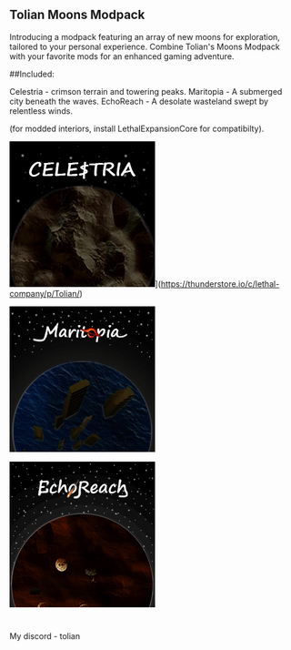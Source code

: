 ## Tolian Moons Modpack

Introducing a modpack featuring an array of new moons for exploration, tailored to your personal experience. Combine Tolian's Moons Modpack with your favorite mods for an enhanced gaming adventure.

##Included:

Celestria - crimson terrain and towering peaks.
Maritopia - A submerged city beneath the waves.
EchoReach - A desolate wasteland swept by relentless winds.

(for modded interiors, install LethalExpansionCore for compatibilty).

![Celestria](https://raw.githubusercontent.com/Toliann/Tolian-Moons/main/Screenshot/Celestria.png)](https://thunderstore.io/c/lethal-company/p/Tolian/) <br>

[![Maritopia](https://github.com/Toliann/Tolian-Moons/blob/main/Screenshot/Maritopia.png)](https://thunderstore.io/c/lethal-company/p/Tolian/Maritopia/) <br>

[![EchoReach](https://raw.githubusercontent.com/Toliann/Tolian-Moons/main/Screenshot/EchoReach.png)](https://thunderstore.io/c/lethal-company/p/Tolian/EchoReach/) <br>

#
My discord - tolian